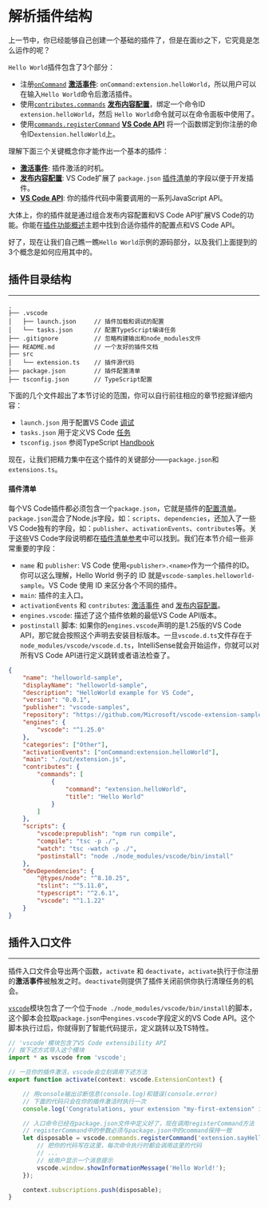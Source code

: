 # 解析插件结构

上一节中，你已经能够自己创建一个基础的插件了，但是在面纱之下，它究竟是怎么运作的呢？

`Hello World`插件包含了3个部分：
- 注册[`onCommand`]() [**激活事件**](): `onCommand:extension.helloWorld`，所以用户可以在输入`Hello World`命令后激活插件。
- 使用[`contributes.commands`]() [**发布内容配置**]()，绑定一个命令ID `extension.helloWorld`，然后 `Hello World`命令就可以在命令面板中使用了。
- 使用[`commands.registerCommand`]() [**VS Code API**](/api/references/vscode-api) 将一个函数绑定到你注册的命令ID`extension.helloWorld`上。

理解下面三个关键概念你才能作出一个基本的插件：
- [**激活事件**](/api/references/activation-events): 插件激活的时机。
- [**发布内容配置**](/api/references/contribution-points): VS Code扩展了 `package.json` [插件清单](#extension-manifest)的字段以便于开发插件。
- [**VS Code API**](/api/references/vscode-api): 你的插件代码中需要调用的一系列JavaScript API。

大体上，你的插件就是通过组合发布内容配置和VS Code API扩展VS Code的功能。你能在[插件功能概述]()主题中找到合适你插件的配置点和VS Code API。

好了，现在让我们自己瞧一瞧`Hello World`示例的源码部分，以及我们上面提到的3个概念是如何应用其中的。

## 插件目录结构
---

```
.
├── .vscode
│   ├── launch.json     // 插件加载和调试的配置
│   └── tasks.json      // 配置TypeScript编译任务
├── .gitignore          // 忽略构建输出和node_modules文件
├── README.md           // 一个友好的插件文档
├── src
│   └── extension.ts    // 插件源代码
├── package.json        // 插件配置清单
├── tsconfig.json       // TypeScript配置
```

下面的几个文件超出了本节讨论的范围，你可以自行前往相应的章节挖掘详细内容：
- `launch.json` 用于配置VS Code [调试]()
- `tasks.json` 用于定义VS Code [任务]()
- `tsconfig.json` 参阅TypeScript [Handbook](https://www.typescriptlang.org/docs/handbook/tsconfig-json.html)

现在，让我们把精力集中在这个插件的关键部分——`package.json`和`extensions.ts`。

#### 插件清单

每个VS Code插件都必须包含一个`package.json`，它就是插件的[配置清单]()。`package.json`混合了Node.js字段，如：`scripts`、`dependencies`，还加入了一些VS Code独有的字段，如：`publisher`、`activationEvents`、`contributes`等。关于这些VS Code字段说明都在[插件清单参考]()中可以找到。我们在本节介绍一些非常重要的字段：

- `name` 和 `publisher`: VS Code 使用`<publisher>.<name>`作为一个插件的ID。你可以这么理解，Hello World 例子的 ID 就是`vscode-samples.helloworld-sample`。VS Code 使用 ID 来区分各个不同的插件。
- `main`: 插件的主入口。
- `activationEvents` 和 `contributes`: [激活事件](/api/references/activation-events) and [发布内容配置](/api/references/contribution-points)。
- `engines.vscode`: 描述了这个插件依赖的最低VS Code API版本。
- `postinstall` 脚本: 如果你的`engines.vscode`声明的是1.25版的VS Code API，那它就会按照这个声明去安装目标版本。一旦`vscode.d.ts`文件存在于`node_modules/vscode/vscode.d.ts`，IntelliSense就会开始运作，你就可以对所有VS Code API进行定义跳转或者语法检查了。

```json
{
	"name": "helloworld-sample",
	"displayName": "helloworld-sample",
	"description": "HelloWorld example for VS Code",
	"version": "0.0.1",
	"publisher": "vscode-samples",
	"repository": "https://github.com/Microsoft/vscode-extension-samples/helloworld-sample",
	"engines": {
		"vscode": "^1.25.0"
	},
	"categories": ["Other"],
	"activationEvents": ["onCommand:extension.helloWorld"],
	"main": "./out/extension.js",
	"contributes": {
		"commands": [
			{
				"command": "extension.helloWorld",
				"title": "Hello World"
			}
		]
	},
	"scripts": {
		"vscode:prepublish": "npm run compile",
		"compile": "tsc -p ./",
		"watch": "tsc -watch -p ./",
		"postinstall": "node ./node_modules/vscode/bin/install"
	},
	"devDependencies": {
		"@types/node": "^8.10.25",
		"tslint": "^5.11.0",
		"typescript": "^2.6.1",
		"vscode": "^1.1.22"
	}
}
```

## 插件入口文件
---

插件入口文件会导出两个函数，`activate` 和 `deactivate`，`activate`执行于你注册的**激活事件**被触发之时。`deactivate`则提供了插件关闭前供你执行清理任务的机会。

[`vscode`](https://www.npmjs.com/package/vscode)模块包含了一个位于`node ./node_modules/vscode/bin/install`的脚本，这个脚本会拉取`package.json`中`engines.vscode`字段定义的VS Code API。这个脚本执行过后，你就得到了智能代码提示，定义跳转以及TS特性。

```typescript
// 'vscode'模块包含了VS Code extensibility API
// 按下述方式导入这个模块
import * as vscode from 'vscode';

// 一旦你的插件激活，vscode会立刻调用下述方法
export function activate(context: vscode.ExtensionContext) {

    // 用console输出诊断信息(console.log)和错误(console.error)
    // 下面的代码只会在你的插件激活时执行一次
    console.log('Congratulations, your extension "my-first-extension" is now active!');

    // 入口命令已经在package.json文件中定义好了，现在调用registerCommand方法
    // registerCommand中的参数必须与package.json中的command保持一致
    let disposable = vscode.commands.registerCommand('extension.sayHello', () => {
        // 把你的代码写在这里，每次命令执行时都会调用这里的代码
        // ...
        // 给用户显示一个消息提示
        vscode.window.showInformationMessage('Hello World!');
    });

    context.subscriptions.push(disposable);
}
```
